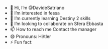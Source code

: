 - 👋 Hi, I’m @DavideSatriano
- 👀 I’m interested in fessa
- 🌱 I’m currently learning Destiny 2 skills
- 💞️ I’m looking to collaborate on Sfera Ebbasta
- 📫 How to reach me Contact the manager
- 😄 Pronouns: Hi/tler
- ⚡ Fun fact:

<!---
DavideSatriano/DavideSatriano is a ✨ special ✨ repository because its `README.md` (this file) appears on your GitHub profile.
You can click the Preview link to take a look at your changes.
--->
